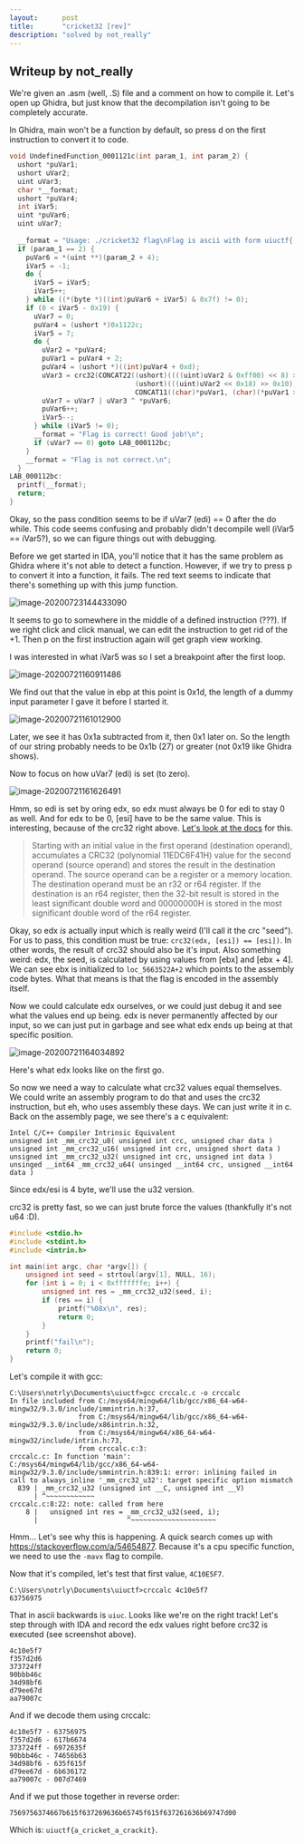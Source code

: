 ```yaml
---
layout:      post
title:       "cricket32 [rev]"
description: "solved by not_really"
---
```


## Writeup by not_really

We're given an .asm (well, .S) file and a comment on how to compile it. Let's open up Ghidra, but just know that the decompilation isn't going to be completely accurate.

In Ghidra, main won't be a function by default, so press d on the first instruction to convert it to code.

```c
void UndefinedFunction_0001121c(int param_1, int param_2) {
  ushort *puVar1;
  ushort uVar2;
  uint uVar3;
  char *__format;
  ushort *puVar4;
  int iVar5;
  uint *puVar6;
  uint uVar7;
  
  __format = "Usage: ./cricket32 flag\nFlag is ascii with form uiuctf{...}\n";
  if (param_1 == 2) {
    puVar6 = *(uint **)(param_2 + 4);
    iVar5 = -1;
    do {
      iVar5 = iVar5;
      iVar5++;
    } while ((*(byte *)((int)puVar6 + iVar5) & 0x7f) != 0);
    if (0 < iVar5 - 0x19) {
      uVar7 = 0;
      puVar4 = (ushort *)0x1122c;
      iVar5 = 7;
      do {
        uVar2 = *puVar4;
        puVar1 = puVar4 + 2;
        puVar4 = (ushort *)((int)puVar4 + 0xd);
        uVar3 = crc32(CONCAT22((ushort)((((uint)uVar2 & 0xff00) << 8) >> 0x10) |
                               (ushort)(((uint)uVar2 << 0x18) >> 0x10),
                               CONCAT11((char)*puVar1, (char)(*puVar1 >> 8))), *puVar6);
        uVar7 = uVar7 | uVar3 ^ *puVar6;
        puVar6++;
        iVar5--;
      } while (iVar5 != 0);
      __format = "Flag is correct! Good job!\n";
      if (uVar7 == 0) goto LAB_000112bc;
    }
    __format = "Flag is not correct.\n";
  }
LAB_000112bc:
  printf(__format);
  return;
}
```

Okay, so the pass condition seems to be if uVar7 (edi) == 0 after the do while. This code seems confusing and probably didn't decompile well (iVar5 == iVar5?), so we can figure things out with debugging.

Before we get started in IDA, you'll notice that it has the same problem as Ghidra where it's not able to detect a function. However, if we try to press p to convert it into a function, it fails. The red text seems to indicate that there's something up with this jump function.

![image-20200723144433090](/img/uiuctf2020/image-20200723144433090.png)

It seems to go to somewhere in the middle of a defined instruction (???). If we right click and click manual, we can edit the instruction to get rid of the +1. Then p on the first instruction again will get graph view working.

I was interested in what iVar5 was so I set a breakpoint after the first loop.

![image-20200721160911486](/img/uiuctf2020/image-20200721160911486.png)

We find out that the value in ebp at this point is 0x1d, the length of a dummy input parameter I gave it before I started it. 

![image-20200721161012900](/img/uiuctf2020/image-20200721161012900.png)

Later, we see it has 0x1a subtracted from it, then 0x1 later on. So the length of our string probably needs to be 0x1b (27) or greater (not 0x19 like Ghidra shows).

Now to focus on how uVar7 (edi) is set (to zero).

![image-20200721161626491](/img/uiuctf2020/image-20200721161626491.png)

Hmm, so edi is set by oring edx, so edx must always be 0 for edi to stay 0 as well. And for edx to be 0, [esi] have to be the same value. This is interesting, because of the crc32 right above. [Let's look at the docs](https://www.felixcloutier.com/x86/crc32) for this.

> Starting with an initial value in the first operand (destination operand), accumulates a CRC32 (polynomial 11EDC6F41H) value for the  second operand (source operand) and stores the result in the destination operand. The source operand can be a register or a memory location. The destination operand must be an r32 or r64 register. If the destination  is an r64 register, then the 32-bit result is stored in the least  significant double word and 00000000H is stored in the most significant  double word of the r64 register.

Okay, so edx _is_ actually input which is really weird (I'll call it the crc "seed"). For us to pass, this condition must be true: `crc32(edx, [esi]) == [esi])`. In other words, the result of crc32 should also be it's input. Also something weird: edx, the seed, is calculated by using values from [ebx] and [ebx + 4]. We can see ebx is initialized to `loc_5663522A+2` which points to the assembly code bytes. What that means is that the flag is encoded in the assembly itself.

Now we could calculate edx ourselves, or we could just debug it and see what the values end up being. edx is never permanently affected by our input, so we can just put in garbage and see what edx ends up being at that specific position.

![image-20200721164034892](/img/uiuctf2020/image-20200721164034892.png)

Here's what edx looks like on the first go.

So now we need a way to calculate what crc32 values equal themselves. We could write an assembly program to do that and uses the crc32 instruction, but eh, who uses assembly these days. We can just write it in c. Back on the assembly page, we see there's a c equivalent:

```
Intel C/C++ Compiler Intrinsic Equivalent
unsigned int _mm_crc32_u8( unsigned int crc, unsigned char data )
unsigned int _mm_crc32_u16( unsigned int crc, unsigned short data )
unsigned int _mm_crc32_u32( unsigned int crc, unsigned int data )
unsinged __int64 _mm_crc32_u64( unsinged __int64 crc, unsigned __int64 data )
```

Since edx/esi is 4 byte, we'll use the u32 version.

crc32 is pretty fast, so we can just brute force the values (thankfully it's not u64 :D).

```c
#include <stdio.h>
#include <stdint.h>
#include <intrin.h>

int main(int argc, char *argv[]) {
	unsigned int seed = strtoul(argv[1], NULL, 16);
	for (int i = 0; i < 0xfffffffe; i++) {
		unsigned int res = _mm_crc32_u32(seed, i);
		if (res == i) {
			printf("%08x\n", res);
			return 0;
		}
	}
	printf("fail\n");
	return 0;
}
```

Let's compile it with gcc:

```
C:\Users\notrly\Documents\uiuctf>gcc crccalc.c -o crccalc
In file included from C:/msys64/mingw64/lib/gcc/x86_64-w64-mingw32/9.3.0/include/immintrin.h:37,
                 from C:/msys64/mingw64/lib/gcc/x86_64-w64-mingw32/9.3.0/include/x86intrin.h:32,
                 from C:/msys64/mingw64/x86_64-w64-mingw32/include/intrin.h:73,
                 from crccalc.c:3:
crccalc.c: In function 'main':
C:/msys64/mingw64/lib/gcc/x86_64-w64-mingw32/9.3.0/include/smmintrin.h:839:1: error: inlining failed in call to always_inline '_mm_crc32_u32': target specific option mismatch
  839 | _mm_crc32_u32 (unsigned int __C, unsigned int __V)
      | ^~~~~~~~~~~~~
crccalc.c:8:22: note: called from here
    8 |   unsigned int res = _mm_crc32_u32(seed, i);
      |                      ^~~~~~~~~~~~~~~~~~~~~~
```

Hmm... Let's see why this is happening. A quick search comes up with https://stackoverflow.com/a/54654877. Because it's a cpu specific function, we need to use the `-mavx` flag to compile.

Now that it's compiled, let's test that first value, `4C10E5F7`.

```
C:\Users\notrly\Documents\uiuctf>crccalc 4c10e5f7
63756975
```

That in ascii backwards is `uiuc`. Looks like we're on the right track! Let's step through with IDA and record the edx values right before crc32 is executed (see screenshot above).

```
4c10e5f7
f357d2d6
373724ff
90bbb46c
34d98bf6
d79ee67d
aa79007c
```

And if we decode them using crccalc:

```
4c10e5f7 - 63756975
f357d2d6 - 617b6674
373724ff - 6972635f
90bbb46c - 74656b63
34d98bf6 - 635f615f
d79ee67d - 6b636172
aa79007c - 007d7469
```

And if we put those together in reverse order:

`7569756374667b615f637269636b65745f615f637261636b69747d00`

Which is: `uiuctf{a_cricket_a_crackit}`.